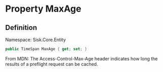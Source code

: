 # Property MaxAge

## Definition
Namespace: Sisk.Core.Entity

```csharp
public TimeSpan MaxAge { get; set; }
```

From MDN: The Access-Control-Max-Age header indicates how long the results of a preflight request can be cached.

